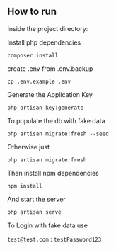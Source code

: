 ## How to run
Inside the project directory:

Install php dependencies

`composer install`

create .env from .env.backup

`cp .env.example .env`

Generate the Application Key

`php artisan key:generate`

To populate the db with fake data

`php artisan migrate:fresh --seed`

Otherwise just

`php artisan migrate:fresh`

Then install npm dependencies

`npm install`


And start the server

`php artisan serve`

To Login with fake data use

`test@test.com` : `testPassword123`
